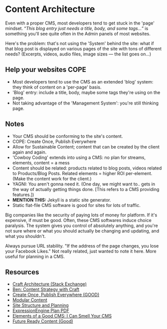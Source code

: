 # Content Architecture

Even with a proper CMS, most developers tend to get stuck in the 'page' mindset.
&ldquo;*This blog entry just needs a title, body, and some tags...*&rdquo; is
something you'll see quite often in the Admin panels of most websites.

Here's the problem: that's not using the 'System' behind the site: what if that
blog post is displayed on various pages of the site with tons of different
needs? (Excerpts, videos, audio files, image sizes — the list goes on&hellip;)

## Help your websites COPE

- Most developers tend to use the CMS as an extended 'blog' system: they
	think of content on a 'per-page' basis.
- 'Blog' entry: include a title, body, maybe some tags they're using on
	the page.
- Not taking advantage of the 'Management System': you're still thinking
	page.

## Notes

- Your CMS should be conforming to the site's content.
- COPE: Create Once, Publish Everywhere
- Allow for Sustainable Content; content that can be created by the client again and again.
- 'Cowboy Coding' extends into using a CMS: no plan for streams, elements, content = a mess
- Content should be related: products related to blog posts, videos related to Products/Blog Posts. Related elements = higher ROI per-element. (Make the content work for the client.)
- YAGNI: You aren't gonna need it. (One day, we might want to.. gets in the way
of actually getting things done. [This refers to a CMS providing features.])
- **MENTION THIS:** Jekyll is a static site generator.
- Static flat-file CMS software is good for sites for lots of traffic.

Big companies like the security of paying lots of money for platform. If it's
expensive, if must be good. Often, these CMS softwares induce choice paralysis.
The system gives you control of absolutely anything, and you're not sure where
or what you should actually be changing and updating, and what you shouldn't.

Always pursue URL stability. "If the address of the page changes, you lose your
Facebook Likes." Not really related, just wanted to note it here. More useful
for planning in a CMS.

## Resources
- [Craft Architecture (Stack Exchange)](http://craftcms.stackexchange.com/questions/4460/content-modeling-for-site-architecture-recommendations)
- [Ben: Content Strategy with Craft](https://straightupcraft.com/presentations/intro-content-strategy-peers-2015)
- [Create Once, Publish Everywhere (GOOD)](http://www.slideshare.net/richprowse/create-once-publish-every?ref=http://www.contentbear.co.uk/2014/07/17/create-once-publish-everywhere/)
- [Modular Content](https://www.newfangled.com/the-way-you-design-web-content-is-about-to-change/)
- [Site Structure and Planning](http://cognition.happycog.com/article/divide-and-conquer)
- [ExpressionEngine Plan PDF](http://newism.com.au/downloads/EECI2010-USA/assets/index.php#/final-paper-plan)
- [Elements of a Good CMS: I Can Smell Your CMS](https://speakerdeck.com/philhawksworth/i-can-smell-your-cms)
- [Future Ready Content (Good)](http://alistapart.com/article/future-ready-content)